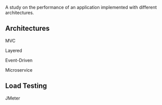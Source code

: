 A study on the performance of an application implemented with different architectures.

## Architectures
MVC

Layered

Event-Driven

Microservice

## Load Testing
JMeter
